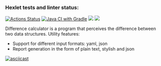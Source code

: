 ### Hexlet tests and linter status:
[![Actions Status](https://github.com/rogatin-av/java-project-71/actions/workflows/hexlet-check.yml/badge.svg)](https://github.com/rogatin-av/java-project-71/actions)
[![Java CI with Gradle](https://github.com/rogatin-av/java-project-71/actions/workflows/main.yml/badge.svg)](https://github.com/rogatin-av/java-project-71/actions/workflows/main.yml)
<a href="https://codeclimate.com/github/rogatin-av/java-project-71/maintainability"><img src="https://api.codeclimate.com/v1/badges/6badd27192188992cf00/maintainability" /></a>
<a href="https://codeclimate.com/github/rogatin-av/java-project-71/test_coverage"><img src="https://api.codeclimate.com/v1/badges/6badd27192188992cf00/test_coverage" /></a>

Difference calculator is a program that perceives the difference between two data structures. Utility features:
* Support for different input formats: yaml, json
* Report generation in the form of plain text, stylish and json

[![asciicast](https://asciinema.org/a/mH3Q73J2a1UO2m0LPrpBP7I8D.svg)](https://asciinema.org/a/mH3Q73J2a1UO2m0LPrpBP7I8D)